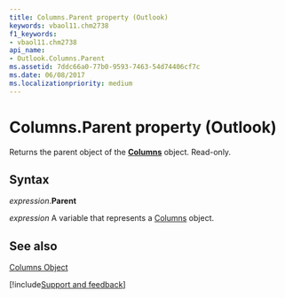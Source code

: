 ```yaml
---
title: Columns.Parent property (Outlook)
keywords: vbaol11.chm2738
f1_keywords:
- vbaol11.chm2738
api_name:
- Outlook.Columns.Parent
ms.assetid: 7ddc66a0-77b0-9593-7463-54d74406cf7c
ms.date: 06/08/2017
ms.localizationpriority: medium
---
```



# Columns.Parent property (Outlook)

Returns the parent object of the **[Columns](Outlook.Columns.md)** object. Read-only.


## Syntax

_expression_.**Parent**

_expression_ A variable that represents a [Columns](Outlook.Columns.md) object.


## See also


[Columns Object](Outlook.Columns.md)

[!include[Support and feedback](~/includes/feedback-boilerplate.md)]